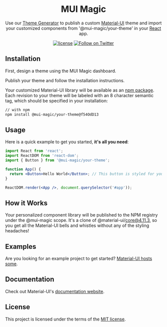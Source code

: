<h1 align="center">MUI Magic</h1>

<div align="center">

Use our [Theme Generator](https://google.com/) to publish a custom [Material-UI](https://material-ui.com/) theme and import your customized components from '@mui-magic/your-theme' in your [React](https://reactjs.org/) app.

[![license](https://img.shields.io/badge/license-MIT-blue.svg)](https://github.com/mui-org/material-ui/blob/master/LICENSE)
[![Follow on Twitter](https://img.shields.io/twitter/follow/MaterialUI.svg?label=follow+Material-UI)](https://twitter.com/MaterialUI)


</div>

## Installation

First, design a theme using the MUI Magic dashboard.

Publish your theme and follow the installation instructions.

Your customized Material-UI library will be available as an [npm package](https://www.npmjs.com/package/@mui-magic/core). Each revision to your theme will be labeled with an 8 character semantic tag, which should be specified in your installation:

```sh
// with npm
npm install @mui-magic/your-theme@f54OdD13

```

## Usage

Here is a quick example to get you started, **it's all you need**:

```jsx
import React from 'react';
import ReactDOM from 'react-dom';
import { Button } from '@mui-magic/your-theme';

function App() {
  return <Button>Hello World</Button>; // This button is styled for you automatically! No ThemeProvider required.
}

ReactDOM.render(<App />, document.querySelector('#app'));
```
## How it Works

Your personalized component library will be published to the NPM registry under the @mui-magic scope. It's a clone of @material-ui/core@4.11.3, so you get all the Material-UI bells and whistles without any of the styling headaches!
## Examples

Are you looking for an example project to get started?
[Material-UI hosts some](https://material-ui.com/getting-started/example-projects/).

## Documentation

Check out Material-UI's [documentation website](https://material-ui.com/).

## License

This project is licensed under the terms of the
[MIT license](/LICENSE).
